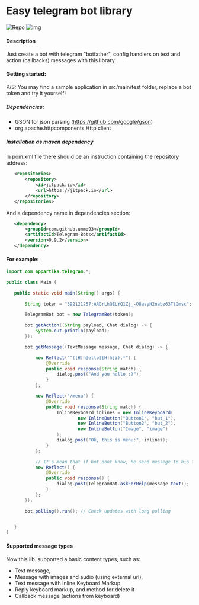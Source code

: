 # Easy telegram bot library
[![Repo](https://jitpack.io/v/ummo93/Telegram-Bots.svg)](https://jitpack.io/#ummo93/Telegram-Bots)
![img](https://upload.wikimedia.org/wikipedia/commons/thumb/3/30/Telegram_text_logo.svg/500px-Telegram_text_logo.svg.png)

#### Description
Just create a bot with telegram "botfather", config handlers on text and action (callbacks) messages with this library.

#### Getting started:
P/S: You may find a sample application in src/main/test folder, replace a bot token and try it yourself!

##### Dependencies:
  - GSON for json parsing (https://github.com/google/gson)
  - org.apache.httpcomponents Http client
  
##### Installation as maven dependency

In pom.xml file there should be an instruction containing the repository address:
 ```xml
    <repositories>
        <repository>
            <id>jitpack.io</id>
            <url>https://jitpack.io</url>
        </repository>
    </repositories>
 ```
 
 And a dependency name in dependencies section:
 ```xml
	<dependency>
	    <groupId>com.github.ummo93</groupId>
	    <artifactId>Telegram-Bots</artifactId>
	    <version>0.9.2</version>
	</dependency>
 ```

#### For example:
 ```java
import com.appartika.telegram.*;

public class Main {

    public static void main(String[] args) {
        
        String token = "392121257:AAGrLhQELYQ1Zj_-O8asyH2nabz63TtGmsc"; // Your bot token from botfather

        TelegramBot bot = new TelegramBot(token);                       // Creates a bot object

        bot.getAction((String payload, Chat dialog) -> {                // Print all action messages
            System.out.println(payload);
        });

        bot.getMessage((TextMessage message, Chat dialog) -> {          // Reflection

            new Reflect("^([H|h]ello|[H|h]i).*") {
                @Override
                public void response(String match) {
                    dialog.post("And you hello :)");
                }
            };

            new Reflect("/menu") {
                @Override
                public void response(String match) {
                    InlineKeyboard inlines = new InlineKeyboard(
                            new InlineButton("Button1", "but_1"),
                            new InlineButton("Button2", "but_2"),
                            new InlineButton("Image", "image")
                    );
                    dialog.post("Ok, this is menu:", inlines);
                }
            };

            // It's mean that if bot dont know, he send messege to his friend
            new Reflect() {
                @Override
                public void response() {
                    dialog.post(TelegramBot.askForHelp(message.text));
                }
            };
        });

        bot.polling().run(); // Check updates with long polling


    }
}
 ```

#### Supported message types
Now this lib. supported a basic content types, such as:
- Text message,
- Message with images and audio (using external url),
- Text message with Inline Keyboard Markup
- Reply keyboard markup, and method for delete it
- Callback message (actions from keyboard)